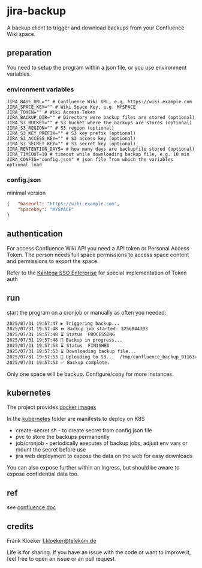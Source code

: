 # jira-backup

A backup client to trigger and download backups from your Confluence Wiki space.

## preparation

You need to setup the program within a json file, or you use environment variables.


### environment variables

```
JIRA_BASE_URL="" # Confluence Wiki URL, e.g. https://wiki.example.com
JIRA_SPACE_KEY="" # Wiki Space Key, e.g. MYSPACE
JIRA_TOKEN="" # Wiki Access Token
JIRA_BACKUP_DIR="" # Directory were backup files are stored (optional)
JIRA_S3_BUCKET="" # S3 bucket where the backups are stores (optional)
JIRA_S3_REGION="" # S3 region (optional)
JIRA_S3_KEY_PREFIX="" # S3 key prefix (optional)
JIRA_S3_ACCESS_KEY="" # S3 access key (optional)
JIRA_S3_SECRET_KEY="" # S3 secret key (optional)
JIRA_RENTENTION_DAYS= # how many days are backupfile stored (optional)
JIRA_TIMEOUT=10 # timeout while downloading backup file, e.g. 10 min
JIRA_CONFIG="config.json" # json file from which the variables optional load
```

### config.json

minimal version

```json
{   "baseurl": "https://wiki.example.com",
    "spacekey": "MYSPACE"
}
```

## authentication

For access Confluence Wiki API you need a API token or Personal Access Token. The person needs full space permissions to access space content and permissions to export the space.

Refer to the [Kantega SSO Enterprise](https://kantega-sso.atlassian.net/wiki/spaces/KSE/pages/28180485/API+Tokens#Use-an-API-token) for special implementation of Token auth

## run

start the program on a cronjob or manually as often you needed:

```bash
2025/07/31 19:57:47 ▶️ Triggering backup...
2025/07/31 19:57:48 ⏩ Backup job started: 3256844303
2025/07/31 19:57:48 ⌛ Status  PROCESSING
2025/07/31 19:57:48 🔄 Backup in progress...
2025/07/31 19:57:53 ⌛ Status  FINISHED
2025/07/31 19:57:53 ⌛ Downloading backup file...
2025/07/31 19:57:53 🔄 Uploading to S3...  /tmp/confluence_backup_911634790.zip
2025/07/31 19:57:53 ✅ Backup complete.
```

Only one space will be backup. Configure/copy for more instances.

## kubernetes

The project provides [docker images](ghcr.io/eumel8/jira-backup/jira-backup:latest)

In the [kubernetes](kubernetes) folder are manifests to deploy on K8S

* create-secret.sh - to create secret from config.json file
* pvc to store the backups permanently
* job/cronjob - periodically executes of backup jobs, adjust env vars or mount the secret before use
* jira web deployment to expose the data on the web for easy downloads

You can also expose further within an Ingress, but should be aware to expose confidential data too.

## ref

see [confluence doc](https://confluence.atlassian.com/doc/back-up-a-space-or-multiple-spaces-1236929929.html)

## credits

Frank Kloeker f.kloeker@telekom.de

Life is for sharing. If you have an issue with the code or want to improve it, feel free to open an issue or an pull request.
